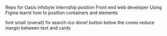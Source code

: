 Repo for Oasis infobyte internship
position Front end web developer
Using Figma
learnt how to position containers and elements

font small (overall)
fix search-ico  done!
button below the cones
reduce margin between text and cards
